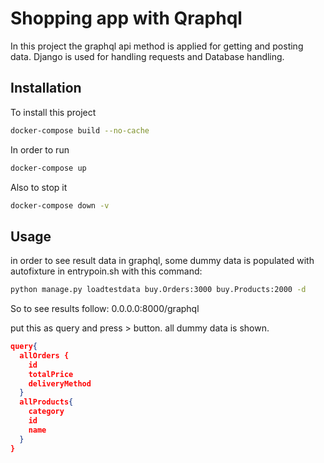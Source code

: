 # Shopping app with Qraphql

In this project the graphql api method is applied for getting and posting data. Django is used for handling requests and Database handling.

## Installation
To install this project

```bash
docker-compose build --no-cache
```
In order to run

```bash
docker-compose up
```
Also to stop it
```bash
docker-compose down -v
```

## Usage
in order to see result data in graphql, some dummy data is populated with autofixture in entrypoin.sh with this command:

```bash
python manage.py loadtestdata buy.Orders:3000 buy.Products:2000 -d
```
So to see results follow: 0.0.0.0:8000/graphql

put this as query and press > button. all dummy data is shown.
```json
query{
  allOrders {
    id
    totalPrice
    deliveryMethod
  }
  allProducts{
    category
    id
    name
  }
}
```